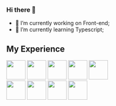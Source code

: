 ### Hi there 👋

- 🔭 I’m currently working on Front-end;
- 🌱 I’m currently learning Typescript;

## My Experience
<div aling="center">
<img src="https://user-images.githubusercontent.com/53383378/185435514-f5997103-82b3-4f87-8dfb-6bdc35e816a5.png" width="50px">
<img src="https://user-images.githubusercontent.com/53383378/185435514-f5997103-82b3-4f87-8dfb-6bdc35e816a5.png" width="50px">
<img src="https://user-images.githubusercontent.com/53383378/185435514-f5997103-82b3-4f87-8dfb-6bdc35e816a5.png" width="50px">
<img src="https://user-images.githubusercontent.com/53383378/185435514-f5997103-82b3-4f87-8dfb-6bdc35e816a5.png" width="50px">
<img src="https://user-images.githubusercontent.com/53383378/185435514-f5997103-82b3-4f87-8dfb-6bdc35e816a5.png" width="50px">
<div>
<div>
  <img src="https://user-images.githubusercontent.com/53383378/185432944-12b84697-638a-4a41-9a50-4058d401677e.svg" width="50px">
  <img src="https://user-images.githubusercontent.com/53383378/185432939-2acedff8-e7f2-4692-a67c-2cbd800a0e28.svg" width="50px">
  <img src="https://user-images.githubusercontent.com/53383378/185432937-b3088ae4-c7d2-4a0e-88e8-0540ecb19363.svg" width="50px">
  <img src="https://user-images.githubusercontent.com/53383378/185432942-e3deaec4-e6b1-4f9d-82ca-3b1a9e354c4c.svg" width="50px">
 </div>


<!--
**eydertinoco/eydertinoco** is a ✨ _special_ ✨ repository because its `README.md` (this file) appears on your GitHub profile.

Here are some ideas to get you started:

- 🔭 I’m currently working on ...
- 🌱 I’m currently learning ...
- 👯 I’m looking to collaborate on ...
- 🤔 I’m looking for help with ...
- 💬 Ask me about ...
- 📫 How to reach me: ...
- 😄 Pronouns: ...
- ⚡ Fun fact: ...
-->
